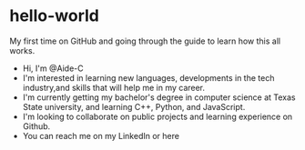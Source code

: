 # hello-world
My first time on GitHub and going through the guide to learn how this all works.

- Hi, I'm @Aide-C
- I'm interested in learning new languages, developments in the tech industry,and skills that will help me in my career.
- I'm currently getting my bachelor's degree in computer science at Texas State university, and learning C++, Python, and JavaScript.
- I'm looking to collaborate on public projects and learning experience on Github.
- You can reach me on my LinkedIn or here
